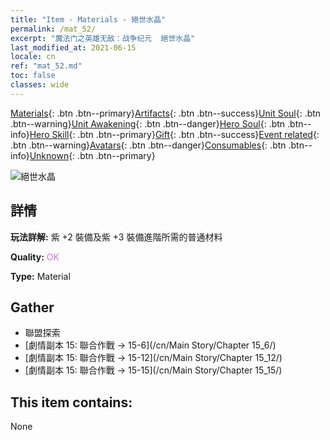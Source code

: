 ```yaml
---
title: "Item - Materials - 絕世水晶"
permalink: /mat_52/
excerpt: "魔法门之英雄无敌：战争纪元  絕世水晶"
last_modified_at: 2021-06-15
locale: cn
ref: "mat_52.md"
toc: false
classes: wide
---
```

 [Materials](/ItemsCN/){: .btn .btn--primary}[Artifacts](/ItemsCN/Artifacts/){: .btn .btn--success}[Unit Soul](/ItemsCN/UnitSoul/){: .btn .btn--warning}[Unit Awakening](/ItemsCN/UnitAwakening/){: .btn .btn--danger}[Hero Soul](/ItemsCN/HeroSoul/){: .btn .btn--info}[Hero Skill](/ItemsCN/HeroSkill/){: .btn .btn--primary}[Gift](/ItemsCN/Gift/){: .btn .btn--success}[Event related](/ItemsCN/Events/){: .btn .btn--warning}[Avatars](/ItemsCN/Avatars/){: .btn .btn--danger}[Consumables](/ItemsCN/Consumables/){: .btn .btn--info}[Unknown](/ItemsCN/Unknown/){: .btn .btn--primary}

 ![絕世水晶](/images/t/i_cailiao_shuijing2.png)

## 詳情
 **玩法詳解:** 紫 +2 裝備及紫 +3 裝備進階所需的普通材料

 **Quality:** <span style="color: #DA70D6">OK</span>

 **Type:** Material

## Gather

*    聯盟探索 
*    [劇情副本 15: 聯合作戰 -> 15-6](/cn/Main Story/Chapter 15_6/) 
*    [劇情副本 15: 聯合作戰 -> 15-12](/cn/Main Story/Chapter 15_12/) 
*    [劇情副本 15: 聯合作戰 -> 15-15](/cn/Main Story/Chapter 15_15/) 

## This item contains:

  None

